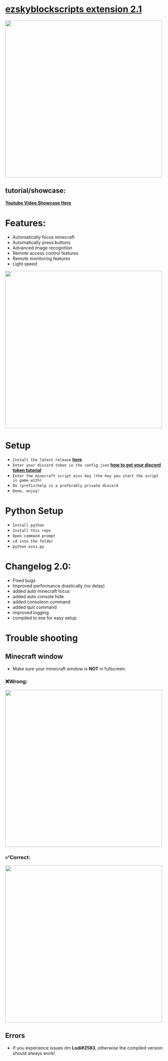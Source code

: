 # [ezskyblockscripts extension 2.1](https://www.taunahi.net)
<img src="https://cdn.discordapp.com/attachments/888821477422534677/900719627015958558/ezskyblockscripts.png" width="500px">

## tutorial/showcase:

[**Youtube Video Showcase Here**](https://youtu.be/1YDW86gds2s)
# Features:
- Automatically focus minecraft
- Automatically press buttons
- Advanced image recognition
- Remote access control features
- Remote monitoring features
- Light speed

<img src="https://cdn.discordapp.com/attachments/952538084942176259/961346374413217872/unknown.png?size=4096" width="500px">

# Setup
- ```Install the latest release``` [**here**](https://github.com/Lodisus/ezskyblockscripts-extension/releases/download/ezss/ezss-extension.zip)
- ```Enter your discord token in the config.json```
[**how to get your discord token tutorial**](https://youtu.be/YEgFvgg7ZPI)
- ```Enter the minecraft script ezss key (the key you start the script in game with)```
- ```Do (prefix)help in a preferably private discord```
- ```Done, enjoy!```

# Python Setup
- ```Install python```
- ```Install this repo```
- ```Open command prompt```
- ```cd into the folder```
- ```python ezss.py```

# Changelog 2.0:
- Fixed bugs
- Improved performance drastically (no delay)
- added auto minecraft focus
- added auto console hide
- added consoleon command
- added quit command
- improved logging
- compiled to exe for easy setup

# Trouble shooting
## Minecraft window
- Make sure your minecraft window is **NOT** in fullscreen.

### ❌Wrong:

<img src="https://images-ext-1.discordapp.net/external/G9XoQIox9UiAmcoNVuguNp6ysKgLvjRdcgXAdn5yy6s/https/taunahi-user-images.s3.us-east-2.amazonaws.com/discord-integration/1584-1646516966648.jpg" width="500px">

### ✅Correct:

<img src="https://cdn.discordapp.com/attachments/847466666689560637/949786338813689856/unknown.png" width="500px">

## Errors

- If you experience issues dm **Lodi#2583**, otherwise the compiled version should always work!

